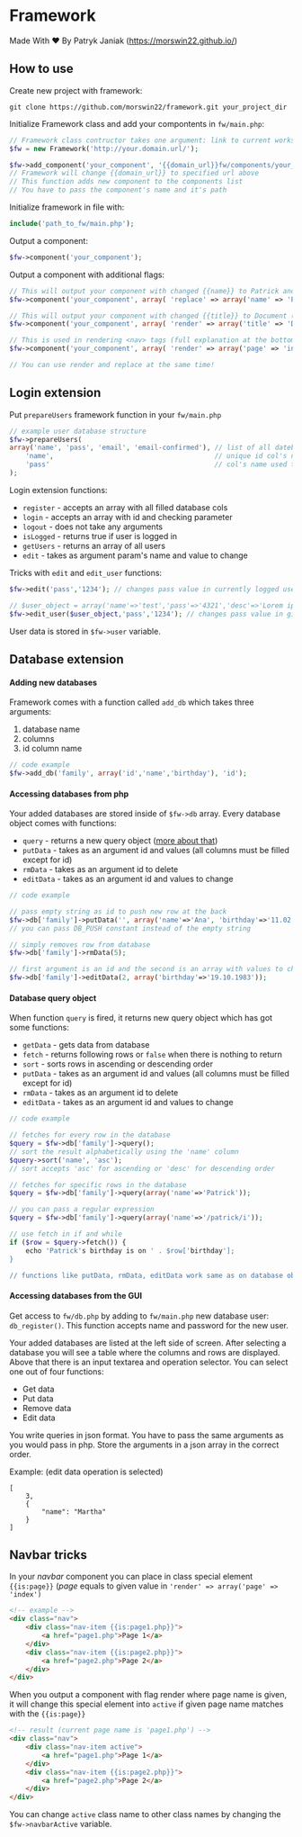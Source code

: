 # Framework
Made With ♥ By Patryk Janiak (https://morswin22.github.io/)

## How to use
Create new project with framework:

    git clone https://github.com/morswin22/framework.git your_project_dir

Initialize Framework class and add your compontents in `fw/main.php`:

```php
// Framework class contructor takes one argument: link to current workspace
$fw = new Framework('http://your.domain.url/');

$fw->add_component('your_component', '{{domain_url}}fw/components/your_component.html');
// Framework will change {{domain_url}} to specified url above
// This function adds new component to the components list
// You have to pass the component's name and it's path
```

Initialize framework in file with:

```php
include('path_to_fw/main.php'); 
```

Output a component:
 
```php
$fw->component('your_component');
```

Output a component with additional flags:
 
```php
// This will output your component with changed {{name}} to Patrick and {{year}} to 2018
$fw->component('your_component', array( 'replace' => array('name' => 'Patrick', 'year'=>'2018') ));

// This will output your component with changed {{title}} to Document (used in rendering <head> tags)
$fw->component('your_component', array( 'render' => array('title' => 'Document') ));

// This is used in rendering <nav> tags (full explanation at the bottom)
$fw->component('your_component', array( 'render' => array('page' => 'index') ));

// You can use render and replace at the same time!
```

## Login extension
Put `prepareUsers` framework function in your `fw/main.php`

```php
// example user database structure
$fw->prepareUsers(
array('name', 'pass', 'email', 'email-confirmed'), // list of all datebase cols' names
    'name',                                        // unique id col's name
    'pass'                                         // col's name used to verifying login
);
```

Login extension functions:
* `register` - accepts an array with all filled database cols
* `login`    - accepts an array with id and checking parameter 
* `logout`   - does not take any arguments
* `isLogged` - returns true if user is logged in
* `getUsers` - returns an array of all users
* `edit`     - takes as argument param's name and value to change

Tricks with `edit` and `edit_user` functions:

```php
$fw->edit('pass','1234'); // changes pass value in currently logged user

// $user_object = array('name'=>'test','pass'=>'4321','desc'=>'Lorem ipsum');
$fw->edit_user($user_object,'pass','1234'); // changes pass value in given user
```

User data is stored in `$fw->user` variable.

## Database extension
#### Adding new databases
Framework comes with a function called `add_db` which takes three arguments: 

1. database name
1. columns
1. id column name

```php
// code example
$fw->add_db('family', array('id','name','birthday'), 'id');
```

#### Accessing databases from php
Your added databases are stored inside of `$fw->db` array. Every database object comes with functions:

* `query` - returns a new query object ([more about that](#database-query-object))
* `putData` - takes as an argument id and values (all columns must be filled except for id)
* `rmData` - takes as an argument id to delete
* `editData` - takes as an argument id and values to change

```php
// code example

// pass empty string as id to push new row at the back
$fw->db['family']->putData('', array('name'=>'Ana', 'birthday'=>'11.02.1985'));
// you can pass DB_PUSH constant instead of the empty string

// simply removes row from database
$fw->db['family']->rmData(5);

// first argument is an id and the second is an array with values to change
$fw->db['family']->editData(2, array('birthday'=>'19.10.1983'));

```

#### Database query object
When function `query` is fired, it returns new query object which has got some functions:

* `getData` - gets data from database 
* `fetch` - returns following rows or `false` when there is nothing to return
* `sort` - sorts rows in ascending or descending order 
* `putData` - takes as an argument id and values (all columns must be filled except for id)
* `rmData` - takes as an argument id to delete
* `editData` - takes as an argument id and values to change

```php
// code example

// fetches for every row in the database
$query = $fw->db['family']->query();
// sort the result alphabetically using the 'name' column
$query->sort('name', 'asc');
// sort accepts 'asc' for ascending or 'desc' for descending order

// fetches for specific rows in the database
$query = $fw->db['family']->query(array('name'=>'Patrick')); 

// you can pass a regular expression
$query = $fw->db['family']->query(array('name'=>'/patrick/i')); 

// use fetch in if and while
if ($row = $query->fetch()) {
    echo 'Patrick's birthday is on ' . $row['birthday'];
}

// functions like putData, rmData, editData work same as on database object 
```

#### Accessing databases from the GUI
Get access to `fw/db.php` by adding to `fw/main.php` new database user: `db_register()`. This function accepts name and password for the new user.

Your added databases are listed at the left side of screen. After selecting a database you will see a table where the columns and rows are displayed. Above that there is an input textarea and operation selector. You can select one out of four functions:

* Get data
* Put data
* Remove data
* Edit data

You write queries in json format. You have to pass the same arguments as you would pass in php. Store the arguments in a json array in the correct order.

Example: (edit data operation is selected)
```
[
    3,
    {
        "name": "Martha"
    }
]
```

## Navbar tricks
In your *navbar* component you can place in class special element `{{is:page}}` (*page* equals to given value in `'render' => array('page' => 'index')`

```html
<!-- example -->
<div class="nav">
    <div class="nav-item {{is:page1.php}}">
        <a href="page1.php">Page 1</a>
    </div>
    <div class="nav-item {{is:page2.php}}">
        <a href="page2.php">Page 2</a>
    </div>
</div>
```

When you output a component with flag render where page name is given, it will change this special element into `active` if given page name matches with the `{{is:page}}`

```html
<!-- result (current page name is 'page1.php') -->
<div class="nav">
    <div class="nav-item active">
        <a href="page1.php">Page 1</a>
    </div>
    <div class="nav-item {{is:page2.php}}">
        <a href="page2.php">Page 2</a>
    </div>
</div>
```

You can change `active` class name to other class names by changing the `$fw->navbarActive` variable.
